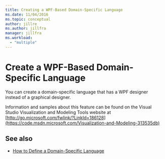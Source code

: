 ```yaml
---
title: Creating a WPF-Based Domain-Specific Language
ms.date: 11/04/2016
ms.topic: conceptual
author: jillre
ms.author: jillfra
manager: jillfra
ms.workload:
  - "multiple"
---
```

# Create a WPF-Based Domain-Specific Language

You can create a domain-specific language that has a WPF designer instead of a graphical designer.

Information and samples about this feature can be found on the Visual Studio Visualization and Modeling Tools website at [http://go.microsoft.com/fwlink/?LinkId=186128](https://code.msdn.microsoft.com/Visualization-and-Modeling-313535db)

## See also

- [How to Define a Domain-Specific Language](../modeling/how-to-define-a-domain-specific-language.md)